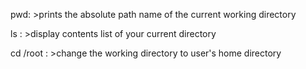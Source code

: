 pwd: >prints the absolute path name of the current working directory

ls : >display contents list of your current directory

cd /root : >change the working directory to user's home directory 
